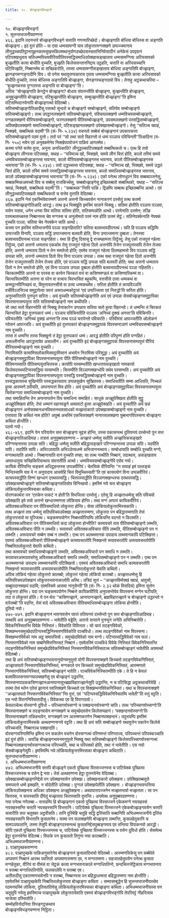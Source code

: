 ```yaml
---
title: १०. बोज्झङ्गविभङ्गो

---
```

१०. बोज्झङ्गविभङ्गो  
१. सुत्तन्तभाजनीयवण्णना  
४६६. इदानि तदनन्तरे बोज्झङ्गविभङ्गे सत्ताति गणनपरिच्छेदो। बोज्झङ्गाति बोधिया बोधिस्स वा अङ्गाति बोज्झङ्गा। इदं वुत्तं होति – या एसा धम्मसामग्गी याय लोकुत्तरमग्गक्खणे उप्पज्जमानाय लीनुद्धच्चपतिट्ठानायूहनकामसुखत्तकिलमथानुयोगउच्छेदसस्सताभिनिवेसादीनं अनेकेसं उपद्दवानं पटिपक्खभूताय सतिधम्मविचयवीरियपीतिपस्सद्धिसमाधिउपेक्खासङ्खाताय धम्मसामग्गिया अरियसावको बुज्झतीति कत्वा बोधीति वुच्चति, बुज्झति किलेससन्ताननिद्दाय उट्ठहति, चत्तारि वा अरियसच्चानि पटिविज्झति, निब्बानमेव वा सच्छिकरोति, तस्सा धम्मसामग्गीसङ्खाताय बोधिया अङ्गातिपि बोज्झङ्गा, झानङ्गमग्गङ्गादीनि विय। यो पनेस यथावुत्तप्पकाराय एताय धम्मसामग्गिया बुज्झतीति कत्वा अरियसावको बोधीति वुच्चति, तस्स बोधिस्स अङ्गातिपि बोज्झङ्गा, सेनङ्गरथङ्गादयो विय। तेनाहु अट्ठकथाचरिया – ‘‘बुज्झनकस्स पुग्गलस्स अङ्गाति वा बोज्झङ्गा’’ति।  
अपिच ‘‘बोज्झङ्गाति केनट्ठेन बोज्झङ्गा? बोधाय संवत्तन्तीति बोज्झङ्गा, बुज्झन्तीति बोज्झङ्गा, अनुबुज्झन्तीति बोज्झङ्गा, पटिबुज्झन्तीति बोज्झङ्गा, सम्बुज्झन्तीति बोज्झङ्गा’’ति इमिना पटिसम्भिदानयेनापि बोज्झङ्गत्थो वेदितब्बो।  
सतिसम्बोज्झङ्गोतिआदीसु पसत्थो सुन्दरो च बोज्झङ्गो सम्बोज्झङ्गो, सतियेव सम्बोज्झङ्गो सतिसम्बोज्झङ्गो। तत्थ उपट्ठानलक्खणो सतिसम्बोज्झङ्गो, पविचयलक्खणो धम्मविचयसम्बोज्झङ्गो, पग्गहलक्खणो वीरियसम्बोज्झङ्गो, फरणलक्खणो पीतिसम्बोज्झङ्गो, उपसमलक्खणो पस्सद्धिसम्बोज्झङ्गो, अविक्खेपलक्खणो समाधिसम्बोज्झङ्गो, पटिसङ्खानलक्खणो उपेक्खासम्बोज्झङ्गो। तेसु ‘‘सतिञ्च ख्वाहं, भिक्खवे, सब्बत्थिकं वदामी’’ति (सं॰ नि॰ ५.२३४) वचनतो सब्बेसं बोज्झङ्गानं उपकारकत्ता सतिसम्बोज्झङ्गो पठमं वुत्तो। ततो परं ‘‘सो तथा सतो विहरन्तो तं धम्मं पञ्ञाय पविचिनती’’तिआदिना (म॰ नि॰ १५०) नयेन एवं अनुक्कमेनेव निक्खेपपयोजनं पाळियं आगतमेव।  
कस्मा पनेते सत्तेव वुत्ता, अनूना अनधिकाति? लीनुद्धच्चपटिपक्खतो सब्बत्थिकतो च। एत्थ हि तयो बोज्झङ्गा लीनस्स पटिपक्खा, यथाह – ‘‘यस्मिञ्च खो, भिक्खवे, समये लीनं चित्तं होति, कालो तस्मिं समये धम्मविचयसम्बोज्झङ्गस्स भावनाय, कालो वीरियसम्बोज्झङ्गस्स भावनाय, कालो पीतिसम्बोज्झङ्गस्स भावनाया’’ति (सं॰ नि॰ ५.२३४)। तयो उद्धच्चस्स पटिपक्खा, यथाह – ‘‘यस्मिञ्च खो, भिक्खवे, समये उद्धतं चित्तं होति, कालो तस्मिं समये पस्सद्धिसम्बोज्झङ्गस्स भावनाय, कालो समाधिसम्बोज्झङ्गस्स भावनाय, कालो उपेक्खासम्बोज्झङ्गस्स भावनाया’’ति (सं॰ नि॰ ५.२३४)। एको पनेत्थ लोणधूपनं विय सब्बब्यञ्जनेसु, सब्बकम्मिकअमच्चो विय च सब्बेसु राजकिच्चेसु, सब्बबोज्झङ्गेसु इच्छितब्बतो सब्बत्थिको, यथाह – ‘‘सतिञ्च ख्वाहं, भिक्खवे, सब्बत्थिकं वदामी’’ति। ‘‘सब्बत्थक’’न्तिपि पाळि। द्विन्नम्पि सब्बत्थ इच्छितब्बन्ति अत्थो। एवं लीनुद्धच्चपटिपक्खतो सब्बत्थिकतो च सत्तेव वुत्ताति वेदितब्बा।  
४६७. इदानि नेसं एकस्मिंयेवारम्मणे अत्तनो अत्तनो किच्चवसेन नानाकरणं दस्सेतुं तत्थ कतमो सतिसम्बोज्झङ्गोतिआदि आरद्धं। तत्थ इध भिक्खूति इमस्मिं सासने भिक्खु। सतिमा होतीति पञ्ञाय पञ्ञवा, यसेन यसवा, धनेन धनवा विय सतिया सतिमा होति, सतिसम्पन्नोति अत्थो। परमेनाति उत्तमेन; तञ्हि परमत्थसच्चस्स निब्बानस्स चेव मग्गस्स च अनुलोमतो परमं नाम होति उत्तमं सेट्ठं। सतिनेपक्केनाति नेपक्कं वुच्चति पञ्ञा; सतिया चेव नेपक्केन चाति अत्थो।  
कस्मा पन इमस्मिं सतिभाजनीये पञ्ञा सङ्गहिताति? सतिया बलवभावदीपनत्थं। सति हि पञ्ञाय सद्धिम्पि उप्पज्जति विनापि, पञ्ञाय सद्धिं उप्पज्जमाना बलवती होति, विना उप्पज्जमाना दुब्बला। तेनस्सा बलवभावदीपनत्थं पञ्ञा सङ्गहिता। यथा हि द्वीसु दिसासु द्वे राजमहामत्ता तिट्ठेय्युं; तेसु एको राजपुत्तं गहेत्वा तिट्ठेय्य, एको अत्तनो धम्मताय एककोव तेसु राजपुत्तं गहेत्वा ठितो अत्तनोपि तेजेन राजपुत्तस्सपि तेजेन तेजवा होति; अत्तनो धम्मताय ठितो न तेन समतेजो होति; एवमेव राजपुत्तं गहेत्वा ठितमहामत्तो विय पञ्ञाय सद्धिं उप्पन्ना सति, अत्तनो धम्मताय ठितो विय विना पञ्ञाय उप्पन्ना। तत्थ यथा राजपुत्तं गहेत्वा ठितो अत्तनोपि तेजेन राजपुत्तस्सपि तेजेन तेजवा होति, एवं पञ्ञाय सद्धिं उप्पन्ना सति बलवती होति; यथा अत्तनो धम्मताय ठितो न तेन समतेजो होति, एवं विना पञ्ञाय उप्पन्ना दुब्बला होतीति बलवभावदीपनत्थं पञ्ञा गहिताति।  
चिरकतम्पीति अत्तनो वा परस्स वा कायेन चिरकतं वत्तं वा कसिणमण्डलं वा कसिणपरिकम्मं वा। चिरभासितम्पीति अत्तना वा परेन वा वाचाय चिरभासितं बहुकम्पि, वत्तसीसे ठत्वा धम्मकथं वा कम्मट्ठानविनिच्छयं वा, विमुत्तायतनसीसे वा ठत्वा धम्मकथमेव। सरिता होतीति तं कायविञ्ञत्तिं वचीविञ्ञत्तिञ्च समुट्ठापेत्वा पवत्तं अरूपधम्मकोट्ठासं ‘एवं उप्पज्जित्वा एवं निरुद्धो’ति सरिता होति। अनुस्सरिताति पुनप्पुनं सरिता। अयं वुच्चति सतिसम्बोज्झङ्गोति अयं एवं उप्पन्ना सेसबोज्झङ्गसमुट्ठापिका विपस्सनासम्पयुत्ता सति सतिसम्बोज्झङ्गो नाम कथीयति।  
सो तथा सतो विहरन्तोति सो भिक्खु तेनाकारेन उप्पन्नाय सतिया सतो हुत्वा विहरन्तो। तं धम्मन्ति तं चिरकतं चिरभासितं हेट्ठा वुत्तप्पकारं धम्मं। पञ्ञाय पविचिनतीति पञ्ञाय ‘अनिच्चं दुक्खं अनत्ता’ति पविचिनति। पविचरतीति ‘अनिच्चं दुक्खं अनत्ता’ति तत्थ पञ्ञं चरापेन्तो पविचरति। परिवीमंसं आपज्जतीति ओलोकनं गवेसनं आपज्जति। अयं वुच्चतीति इदं वुत्तप्पकारं बोज्झङ्गसमुट्ठापकं विपस्सनाञाणं धम्मविचयसम्बोज्झङ्गो नाम वुच्चति।  
तस्स तं धम्मन्ति तस्स भिक्खुनो तं हेट्ठा वुत्तप्पकारं धम्मं। आरद्धं होतीति परिपुण्णं होति पग्गहितं। असल्लीनन्ति आरद्धत्तायेव असल्लीनं। अयं वुच्चतीति इदं बोज्झङ्गसमुट्ठापकं विपस्सनासम्पयुत्तं वीरियं वीरियसम्बोज्झङ्गो नाम वुच्चति।  
निरामिसाति कामामिसलोकामिसवट्टामिसानं अभावेन निरामिसा परिसुद्धा। अयं वुच्चतीति अयं बोज्झङ्गसमुट्ठापिका विपस्सनासम्पयुत्ता पीति पीतिसम्बोज्झङ्गो नाम वुच्चति।  
पीतिमनस्साति पीतिसम्पयुत्तचित्तस्स। कायोपि पस्सम्भतीति खन्धत्तयसङ्खातो नामकायो किलेसदरथपटिप्पस्सद्धिया पस्सम्भति। चित्तम्पीति विञ्ञाणक्खन्धोपि तथेव पस्सम्भति। अयं वुच्चतीति अयं बोज्झङ्गसमुट्ठापिका विपस्सनासम्पयुत्ता पस्सद्धि पस्सद्धिसम्बोज्झङ्गो नाम वुच्चति।  
पस्सद्धकायस्स सुखिनोति पस्सद्धकायताय उप्पन्नसुखेन सुखितस्स। समाधियतीति सम्मा आधियति, निच्चलं हुत्वा आरम्मणे ठपीयति, अप्पनाप्पत्तं विय होति। अयं वुच्चतीति अयं बोज्झङ्गसमुट्ठापिका विपस्सनासम्पयुत्ता चित्तेकग्गता समाधिसम्बोज्झङ्गो नाम वुच्चति।  
तथा समाहितन्ति तेन अप्पनाप्पत्तेन विय समाधिना समाहितं। साधुकं अज्झुपेक्खिता होतीति सुट्ठु अज्झुपेक्खिता होति; तेसं धम्मानं पहानवड्ढने अब्यावटो हुत्वा अज्झुपेक्खति। अयं वुच्चतीति अयं छन्नं बोज्झङ्गानं अनोसक्कनअनतिवत्तनभावसाधको मज्झत्ताकारो उपेक्खासम्बोज्झङ्गो नाम वुच्चति।  
एत्तावता किं कथितं नाम होति? अपुब्बं अचरिमं एकचित्तक्खणे नानारसलक्खणा पुब्बभागविपस्सना बोज्झङ्गा कथिता होन्तीति।  
पठमो नयो।  
४६८-४६९. इदानि येन परियायेन सत्त बोज्झङ्गा चुद्दस होन्ति, तस्स पकासनत्थं दुतियनयं दस्सेन्तो पुन सत्त बोज्झङ्गातिआदिमाह। तत्रायं अनुपुब्बपदवण्णना – अज्झत्तं धम्मेसु सतीति अज्झत्तिकसङ्खारे परिग्गण्हन्तस्स उप्पन्ना सति। बहिद्धा धम्मेसु सतीति बहिद्धासङ्खारे परिग्गण्हन्तस्स उप्पन्ना सति। यदपीति यापि। तदपीति सापि। अभिञ्ञायाति अभिञ्ञेय्यधम्मे अभिजाननत्थाय। सम्बोधायाति सम्बोधि वुच्चति मग्गो, मग्गत्थायाति अत्थो। निब्बानायाति वानं वुच्चति तण्हा; सा तत्थ नत्थीति निब्बानं, तदत्थाय, असङ्खताय अमतधातुया सच्छिकिरियत्थाय संवत्ततीति अत्थो। धम्मविचयसम्बोज्झङ्गेपि एसेव नयो।  
कायिकं वीरियन्ति चङ्कमं अधिट्ठहन्तस्स उप्पन्नवीरियं। चेतसिकं वीरियन्ति ‘‘न तावाहं इमं पल्लङ्कं भिन्दिस्सामि याव मे न अनुपादाय आसवेहि चित्तं विमुच्चिस्सती’’ति एवं कायपयोगं विना उप्पन्नवीरियं। कायपस्सद्धीति तिण्णं खन्धानं दरथपस्सद्धि। चित्तपस्सद्धीति विञ्ञाणक्खन्धस्स दरथपस्सद्धि। उपेक्खासम्बोज्झङ्गे सतिसम्बोज्झङ्गसदिसोव विनिच्छयो। इमस्मिं नये सत्त बोज्झङ्गा लोकियलोकुत्तरमिस्सका कथिता।  
पोराणकत्थेरा पन ‘एत्तकेन पाकटं न होती’ति विभजित्वा दस्सेसुं। एतेसु हि अज्झत्तधम्मेसु सति पविचयो उपेक्खाति इमे तयो अत्तनो खन्धारम्मणत्ता लोकियाव होन्ति। तथा मग्गं अप्पत्तं कायिकवीरियं। अवितक्कअविचारा पन पीतिसमाधियो लोकुत्तरा होन्ति। सेसा लोकियलोकुत्तरमिस्सकाति।  
तत्थ अज्झत्तं ताव धम्मेसु सतिपविचयउपेक्खा अज्झत्तारम्मणा, लोकुत्तरा पन बहिद्धारम्मणाति तेसं लोकुत्तरभावो मा युज्जित्थ। चङ्कमप्पयोगेन निब्बत्तवीरियम्पि लोकियन्ति वदन्तो न किलमति। अवितक्कअविचारा पन पीतिसमाधियो कदा लोकुत्तरा होन्तीति? कामावचरे ताव पीतिसम्बोज्झङ्गो लब्भति, अवितक्कअविचारा पीति न लब्भति। रूपावचरे अवितक्कअविचारा पीति लब्भति, पीतिसम्बोज्झङ्गो पन न लब्भति। अरूपावचरे सब्बेन सब्बं न लब्भति। एत्थ पन अलब्भमानकं उपादाय लब्भमानकापि पटिक्खित्ता। एवमयं अवितक्कअविचारो पीतिसम्बोज्झङ्गो कामावचरतोपि निक्खन्तो रूपावचरतोपि अरूपावचरतोपीति निब्बत्तितलोकुत्तरो येवाति कथितो।  
तथा कामावचरे समाधिसम्बोज्झङ्गो लब्भति, अवितक्कअविचारो पन समाधि न लब्भति। रूपावचरअरूपावचरेसु अवितक्कअविचारो समाधि लब्भति, समाधिसम्बोज्झङ्गो पन न लब्भति। एत्थ पन अलब्भमानकं उपादाय लब्भमानकोपि पटिक्खित्तो। एवमयं अवितक्कअविचारो समाधि कामावचरतोपि निक्खन्तो रूपावचरतोपि अरूपावचरतोपीति निब्बत्तितलोकुत्तरो येवाति कथितो।  
अपिच लोकियं गहेत्वा लोकुत्तरो कातब्बो; लोकुत्तरं गहेत्वा लोकियो कातब्बो। अज्झत्तधम्मेसु हि सतिपविचयउपेक्खानं लोकुत्तरभावनाकालोपि अत्थि। तत्रिदं सुत्तं – ‘‘अज्झत्तविमोक्खं ख्वाहं, आवुसो, सब्बुपादानक्खयं वदामि; एवमस्सिमे आसवा नानुसेन्ती’’ति (सं॰ नि॰ २.३२ थोकं विसदिसं) इमिना सुत्तेन लोकुत्तरा होन्ति। यदा पन चङ्कमपयोगेन निब्बत्ते कायिकवीरिये अनुपसन्तेयेव विपस्सना मग्गेन घटीयति, तदा तं लोकुत्तरं होति। ये पन थेरा ‘‘कसिणज्झाने, आनापानज्झाने, ब्रह्मविहारज्झाने च बोज्झङ्गो उद्धरन्तो न वारेतब्बो’’ति वदन्ति, तेसं वादे अवितक्कअविचारा पीतिसमाधिसम्बोज्झङ्गा लोकिया होन्तीति।  
दुतियो नयो।  
४७०-४७१. इदानि बोज्झङ्गानं भावनावसेन पवत्तं ततियनयं दस्सेन्तो पुन सत्त बोज्झङ्गातिआदिमाह। तत्थापि अयं अनुपुब्बपदवण्णना – भावेतीति वड्ढेति; अत्तनो सन्ताने पुनप्पुनं जनेति अभिनिब्बत्तेति। विवेकनिस्सितन्ति विवेके निस्सितं। विवेकोति विवित्तता। सो चायं तदङ्गविवेको, विक्खम्भनसमुच्छेदपटिप्पस्सद्धिनिस्सरणविवेकोति पञ्चविधो। तत्थ तदङ्गविवेको नाम विपस्सना। विक्खम्भनविवेको नाम अट्ठ समापत्तियो। समुच्छेदविवेको नाम मग्गो। पटिप्पस्सद्धिविवेको नाम फलं। निस्सरणविवेको नाम सब्बनिमित्तनिस्सटं निब्बानं। एवमेतस्मिं पञ्चविधे विवेके निस्सितं विवेकनिस्सितन्ति तदङ्गविवेकनिस्सितं समुच्छेदविवेकनिस्सितं निस्सरणविवेकनिस्सितञ्च सतिसम्बोज्झङ्गं भावेतीति अयमत्थो वेदितब्बो।  
तथा हि अयं सतिसम्बोज्झङ्गभावनानुयोगमनुयुत्तो योगी विपस्सनाक्खणे किच्चतो तदङ्गविवेकनिस्सितं, अज्झासयतो निस्सरणविवेकनिस्सितं, मग्गकाले पन किच्चतो समुच्छेदविवेकनिस्सितं, आरम्मणतो निस्सरणविवेकनिस्सितं, सतिसम्बोज्झङ्गं भावेति। पञ्चविवेकनिस्सितम्पीति एके। ते हि न केवलं बलवविपस्सनामग्गफलक्खणेसु एव बोज्झङ्गं उद्धरन्ति, विपस्सनापादककसिणज्झानआनापानासुभब्रह्मविहारज्झानेसुपि उद्धरन्ति, न च पटिसिद्धा अट्ठकथाचरियेहि । तस्मा तेसं मतेन एतेसं झानानं पवत्तिक्खणे किच्चतो एव विक्खम्भनविवेकनिस्सितं। यथा च विपस्सनाक्खणे ‘‘अज्झासयतो निस्सरणविवेकनिस्सित’’न्ति वुत्तं, एवं ‘‘पटिप्पस्सद्धिविवेकनिस्सितम्पि भावेती’’ति वत्तुं वट्टति। एस नयो विरागनिस्सितादीसु। विवेकत्था एव हि विरागादयो।  
केवलञ्चेत्थ वोस्सग्गो दुविधो – परिच्चागवोस्सग्गो च पक्खन्दनवोस्सग्गो चाति। तत्थ ‘परिच्चागवोस्सग्गो’ति विपस्सनाक्खणे च तदङ्गवसेन मग्गक्खणे च समुच्छेदवसेन किलेसप्पहानं। ‘पक्खन्दनवोस्सग्गो’ति विपस्सनाक्खणे तन्निन्नभावेन, मग्गक्खणे पन आरम्मणकरणेन निब्बानपक्खन्दनं। तदुभयम्पि इमस्मिं लोकियलोकुत्तरमिस्सके अत्थवण्णनानये वट्टति। तथा हि अयं सति सम्बोज्झङ्गो यथावुत्तेन पकारेन किलेसे परिच्चजति, निब्बानञ्च पक्खन्दति।  
वोस्सग्गपरिणामिन्ति इमिना पन सकलेन वचनेन वोस्सग्गत्थं परिणमन्तं परिणतञ्च, परिपच्चन्तं परिपक्कञ्चाति इदं वुत्तं होति। अयञ्हि बोज्झङ्गभावनमनुयुत्तो भिक्खु यथा सतिसम्बोज्झङ्गो किलेसपरिच्चागवोस्सग्गत्थं निब्बानपक्खन्दनवोस्सग्गत्थञ्च परिपच्चति, यथा च परिपक्को होति, तथा नं भावेतीति। एस नयो सेसबोज्झङ्गेसुपि। इमस्मिम्पि नये लोकियलोकुत्तरमिस्सका बोज्झङ्गा कथिताति।  
सुत्तन्तभाजनीयवण्णना।  
२. अभिधम्मभाजनीयवण्णना  
४७२. अभिधम्मभाजनीये सत्तपि बोज्झङ्गे एकतो पुच्छित्वा विस्सज्जनस्स च पाटियेक्कं पुच्छित्वा विस्सज्जनस्स च वसेन द्वे नया। तेसं अत्थवण्णना हेट्ठा वुत्तनयेनेव वेदितब्बा।  
उपेक्खासम्बोज्झङ्गनिद्देसे पन उपेक्खनवसेन उपेक्खा। उपेक्खनाकारो उपेक्खना। उपेक्खितब्बयुत्ते समप्पवत्ते धम्मे इक्खति, न चोदेतीति उपेक्खा। पुग्गलं उपेक्खापेतीति उपेक्खना । बोज्झङ्गभावप्पत्तिया लोकियउपेक्खनाय अधिका उपेक्खना अज्झुपेक्खना। अब्यापारापज्जनेन मज्झत्तभावो मज्झत्तता। सा पन चित्तस्स, न सत्तस्साति दीपेतुं मज्झत्तता चित्तस्साति वुत्तन्ति। अयमेत्थ अनुपुब्बपदवण्णना।  
नया पनेत्थ गणेतब्बा – सत्तन्नम्पि हि बोज्झङ्गानं एकतो पुच्छित्वा विस्सज्जने एकेकमग्गे नयसहस्सं नयसहस्सन्ति चत्तारि नयसहस्सानि विभत्तानि। पाटियेक्कं पुच्छित्वा विस्सज्जने एकेकबोज्झङ्गवसेन चत्तारि चत्तारीति सत्त चतुक्का अट्ठवीसति। तानि पुरिमेहि चतूहि सद्धिं द्वत्तिंसाति सब्बानिपि अभिधम्मभाजनीये द्वत्तिंस नयसहस्सानि विभत्तानि कुसलानेव। यस्मा पन फलक्खणेपि बोज्झङ्गा लब्भन्ति, कुसलहेतुकानि च सामञ्ञफलानि, तस्मा तेसुपि बोज्झङ्गदस्सनत्थं कुसलनिद्देसपुब्बङ्गमाय एव तन्तिया विपाकनयो आरद्धो। सोपि एकतो पुच्छित्वा विस्सज्जनस्स च, पाटियेक्कं पुच्छित्वा विस्सज्जनस्स च वसेन दुविधो होति। सेसमेत्थ हेट्ठा वुत्तनयेनेव वेदितब्बं। विपाके पन कुसलतो तिगुणा नया कातब्बाति।  
अभिधम्मभाजनीयवण्णना।  
३. पञ्हापुच्छकवण्णना  
४८२. पञ्हापुच्छके पाळिअनुसारेनेव बोज्झङ्गानं कुसलादिभावो वेदितब्बो। आरम्मणत्तिकेसु पन सब्बेपेते अप्पमाणं निब्बानं आरब्भ पवत्तितो अप्पमाणारम्मणा एव, न मग्गारम्मणा। सहजातहेतुवसेन पनेत्थ कुसला मग्गहेतुका, वीरियं वा वीमंसं वा जेट्ठकं कत्वा मग्गभावनाकाले मग्गाधिपतिनो, छन्दचित्तजेट्ठिकाय मग्गभावनाय न वत्तब्बा मग्गाधिपतिनोति, फलकालेपि न वत्तब्बा एव।  
अतीतादीसु एकारम्मणभावेनपि न वत्तब्बा, निब्बानस्स पन बहिद्धाधम्मत्ता बहिद्धारम्मणा नाम होन्तीति। एवमेतस्मिं पञ्हापुच्छकेपि निब्बत्तितलोकुत्तराव बोज्झङ्गा कथिता । सम्मासम्बुद्धेन हि सुत्तन्तभाजनीयस्सेव पठमनयस्मिं लोकिया, दुतियततियेसु लोकियलोकुत्तरमिस्सका बोज्झङ्गा कथिता। अभिधम्मभाजनीयस्स पन चतूसुपि नयेसु इमस्मिञ्च पञ्हापुच्छके लोकुत्तरायेवाति एवमयं बोज्झङ्गविभङ्गोपि तेपरिवट्टं नीहरित्वाव भाजेत्वा दस्सितोति।  
सम्मोहविनोदनिया विभङ्गट्ठकथाय  
बोज्झङ्गविभङ्गवण्णना निट्ठिता।  